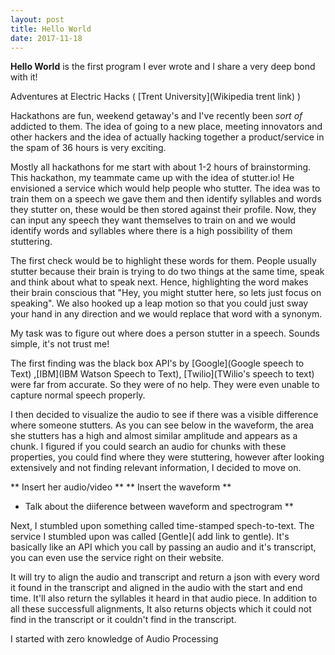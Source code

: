 ```yaml
---
layout: post
title: Hello World
date: 2017-11-18
---
```


**Hello World** is the first program I ever wrote and I share a very deep bond with it!

Adventures at Electric Hacks ( [Trent University](Wikipedia trent link) )

Hackathons are fun, weekend getaway's and I've recently been *sort of* addicted to them. The idea of going to a new place, meeting innovators and other hackers and the idea of actually hacking together a product/service in the spam of 36 hours is very exciting. 

Mostly all hackathons for me start with about 1-2 hours of brainstorming. This hackathon, my teammate came up with the idea of stutter.io!
He envisioned a service which would help people who stutter. The idea was to train them on a speech we gave them and then identify syllables and words they stutter on, these would be then stored against their profile. Now, they can input any speech they want themselves to train on and we would identify words and syllables where there is a high possibility of them stuttering. 

The first check would be to highlight these words for them. People usually stutter because their brain is trying to do two things at the same time, speak and think about what to speak next. Hence, highlighting the word makes their brain conscious that "Hey, you might stutter here, so lets just focus on speaking". We also hooked up a leap motion so that you could just sway your hand in any direction and we would replace that word with a synonym.

My task was to figure out where does a person stutter in a speech. Sounds simple, it's not trust me!

The first finding was the black box API's by [Google](Google speech to Text) ,[IBM](IBM Watson Speech to Text), [Twilio](TWilio's speech to text) were far from accurate. So they were of no help. They were even unable to capture normal speech properly.

I then decided to visualize the audio to see if there was a visible difference where someone stutters. As you can see below in the waveform, the area she stutters has a high and almost similar amplitude and appears as a chunk. I figured if you could search an audio for chunks with these properties, you could find where they were stuttering, however after looking extensively and not finding relevant information, I decided to move on.

** Insert her audio/video **
** Insert the waveform **

* Talk about the diiference between waveform and spectrogram ** 

Next, I stumbled upon something called time-stamped spech-to-text. The service I stumbled upon was called [Gentle]( add link to gentle). It's basically like an API which you call by passing an audio and it's transcript, you can even use the service right on their website.

It will try to align the audio and transcript and return a json with every word it found in the transcript and aligned in the audio with the start and end time. It'll also return the syllables it heard in that audio piece. In addition to all these successfull alignments, It also returns objects which it could not find in the transcript or it couldn't find in the transcript. 




I started with zero knowledge of Audio Processing 



